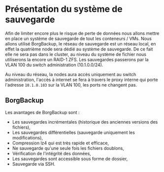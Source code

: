 # Présentation du système de sauvegarde

Afin de limiter encore plus le risque de perte de données nous allons mettre en place un système de sauvegarde de tout les conteneurs / VMs. Nous allons utilisé BorgBackup, le réseau de sauvegarde est un réseau local, en effet la quatrième node sera dédié au système de sauvegarde. De ce fait elle ne sera pas dans le cluster, au niveau du système de fichier nous utiliserons la encore un RAID-1 ZFS. Les sauvegardes passerons par la VLAN 100 du switch administration (10.1.0.0/24).

Au niveau du réseau, la nodes aura accès uniquement au switch administration, l'accès à internet se fera à travers le proxy interne qui porte l'adresse `10.1.0.103` sur la VLAN 100, les ports ne changent pas.

## BorgBackup

Les avantages de BorgBackup sont :
- Les sauvegardes incrémentales (historique des anciennes versions des fichiers),
- Les sauvegardes différentielles (sauvegarde uniquement les modifications),
- Compression lz4 qui est très rapide et efficace,
- Ne sauvegarde qu'une seule fois les fichiers doublons,
- Vérification de l'intégrité des données,
- Les sauvegardes sont accessible sous forme de dossier,
- Sauvegarde via SSH.
